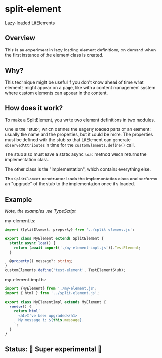 # split-element
Lazy-loaded LitElements

## Overview

This is an experiment in lazy loading element definitions, on demand when the first instance of the element class is created.

## Why?

This technique might be useful if you don't know ahead of time what elements might appear on a page, like with a content management system where custom elements can appear in the content.

## How does it work?

To make a SplitElement, you write two element definitions in two modules.

One is the "stub", which defines the eagerly loaded parts of an element: usually the name and the properties, but it could be more. The properties must be defined with the stub so that LitElement can generate `observedAttributes` in time for the `customElements.define()` call.

The stub also must have a static async `load` method which returns the implementation class.

The other class is the "implementation", which contains everything else.

The `SplitElement` constructor loads the implementation class and performs an
"upgrade" of the stub to the implementation once it's loaded.

## Example

_Note, the examples use TypeScript_

my-element.ts:
```ts
import {SplitElement, property} from '../split-element.js';

export class MyElement extends SplitElement {
  static async load() {
    return (await import('./my-element-impl.js')).TestElement;
  }

  @property() message?: string;
}
customElements.define('test-element', TestElementStub);
```

my-element-impl.ts:
```ts
import {MyElement} from './my-element.js';
import { html } from '../split-element.js';

export class MyElementImpl extends MyElement {
  render() {
    return html`
      <h1>I've been upgraded</h1>
      My message is ${this.message}.
    `;
  }
}
```

## Status: 🚧 Super experimental 🚧
